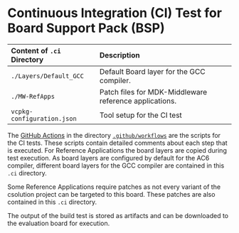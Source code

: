 # Continuous Integration (CI) Test for Board Support Pack (BSP)

Content of `.ci` Directory   | Description
:----------------------------|:-----------------
`./Layers/Default_GCC`       | Default Board layer for the GCC compiler.
`./MW-RefApps`               | Patch files for MDK-Middleware reference applications.
`vcpkg-configuration.json`   | Tool setup for the CI test

The [GitHub Actions](https://github.com/Open-CMSIS-Pack/ST_NUCLEO-WB55RG_BSP/tree/main/README.md#github-actions) in the directory [`.github/workflows`](https://github.com/Open-CMSIS-Pack/ST_NUCLEO-WB55RG_BSP/tree/main/.github/workflows) are the scripts for the CI tests. These scripts contain detailed comments about each step that is executed.
For Reference Applications the board layers are copied during test execution. As board layers are configured by default for the AC6 compiler, different board layers for the GCC compiler are contained in this `.ci` directory.

Some Reference Applications require patches as not every variant of the csolution project can be targeted to this board. These patches are also contained in this `.ci` directory.

The output of the build test is stored as artifacts and can be downloaded to the evaluation board for execution.
